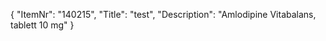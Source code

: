 {
  "ItemNr": "140215",
  "Title": "test",
  "Description": "Amlodipine Vitabalans, tablett 10 mg"
}